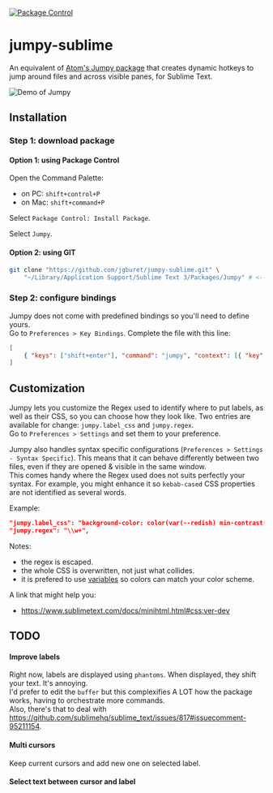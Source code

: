 [![Package Control](https://img.shields.io/packagecontrol/dt/Jumpy)](https://packagecontrol.io/packages/Jumpy)

# jumpy-sublime
An equivalent of [Atom's Jumpy package](https://github.com/DavidLGoldberg/jumpy) that creates dynamic hotkeys to jump around files and across visible panes, for Sublime Text.

![Demo of Jumpy](images/jumpy-in-action.gif)

## Installation

### Step 1: download package
#### Option 1: using Package Control
Open the Command Palette:  
- on PC: `shift+control+P`  
- on Mac: `shift+command+P`  

Select `Package Control: Install Package`.  

Select `Jumpy`.

#### Option 2: using GIT
```bash
git clone "https://github.com/jgburet/jumpy-sublime.git" \
	"~/Library/Application Support/Sublime Text 3/Packages/Jumpy" # <-- MacOS destination
```

### Step 2: configure bindings
Jumpy does not come with predefined bindings so you'll need to define yours.  
Go to `Preferences > Key Bindings`. Complete the file with this line:
```json
[
    { "keys": ["shift+enter"], "command": "jumpy", "context": [{ "key": "panel_has_focus", "operand": false }] }
]
```

## Customization
Jumpy lets you customize the Regex used to identify where to put labels, as well as their CSS, so you can choose how they look like. Two entries are available for change: `jumpy.label_css` and `jumpy.regex`.  
Go to `Preferences > Settings` and set them to your preference.  

Jumpy also handles syntax specific configurations (`Preferences > Settings - Syntax Specific`). This means that it can behave differently between two files, even if they are opened & visible in the same window.  
This comes handy where the Regex used does not suits perfectly your syntax. For example, you might enhance it so `kebab-cased` CSS properties are not identified as several words.  

Example:
```json
"jumpy.label_css": "background-color: color(var(--redish) min-contrast(var(--background) 2.5)); font-size: 0.7rem;",
"jumpy.regex": "\\w+",
```

Notes:  
- the regex is escaped.  
- the whole CSS is overwritten, not just what collides.  
- it is prefered to use [variables](https://www.sublimetext.com/docs/minihtml.html#variables:ver-dev) so colors can match your color scheme.

A link that might help you:  
- https://www.sublimetext.com/docs/minihtml.html#css:ver-dev  

## TODO
#### Improve labels
Right now, labels are displayed using `phantoms`. When displayed, they shift your text. It's annoying.  
I'd prefer to edit the `buffer` but this complexifies A LOT how the package works, having to orchestrate more commands.  
Also, there's that to deal with https://github.com/sublimehq/sublime_text/issues/817#issuecomment-95211154.

#### Multi cursors
Keep current cursors and add new one on selected label. 

#### Select text between cursor and label
